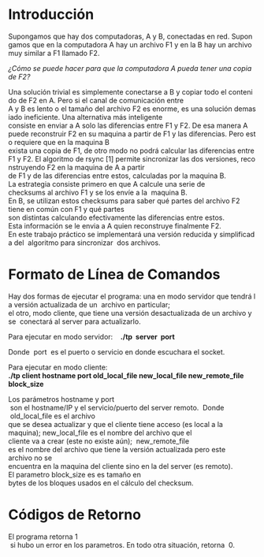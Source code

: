 # Introducción  
  Supongamos que hay dos computadoras, A y B, conectadas en red. Supongamos que en la computadora A hay un archivo F1 y en la B hay un archivo muy similar a F1 llamado F2.
  
  *¿Cómo se puede hacer para que la computadora A pueda tener una copia de F2?*
  
  Una solución trivial es simplemente conectarse a B y copiar todo el contenido de F2 en A. Pero si el canal de comunicación entre
  A y B es lento o el tamaño del archivo F2 es enorme, es una solución demasiado ineficiente. Una alternativa más inteligente 
consiste en enviar a A solo las diferencias entre F1 y F2. De esa manera A puede reconstruir F2 en su maquina a partir de F1 y las diferencias. Pero esto requiere que en la maquina B exista una copia de F1, de otro modo no podrá calcular las diferencias entre F1 y F2. El algoritmo de rsync [1] permite sincronizar las dos versiones, reconstruyendo F2 en la maquina de A a partir de F1 y de las diferencias entre estos, calculadas por la maquina B. La estrategia consiste primero en que A calcule una serie de checksums al archivo F1 y se los envíe a la  maquina B.      En B, se utilizan estos checksums para saber qué partes del archivo F2 
tiene en común con F1 y qué partes  son distintas calculando efectivamente las diferencias entre estos. Esta información se le envia a A quien reconstruye finalmente F2. En este trabajo práctico se implementará una versión reducida y simplificada del 
algoritmo para sincronizar  dos archivos. 

# Formato de Línea de Comandos

Hay dos formas de ejecutar el programa: una en modo servidor que tendrá la versión actualizada de un  archivo en particular; 
el otro, modo cliente, que tiene una versión desactualizada de un archivo y se  conectará al server para actualizarlo.

Para ejecutar en modo servidor:    
  **./tp  server  port**     

Donde  port  es el puerto o servicio en donde escuchara el socket.

Para ejecutar en modo cliente:    
  **./tp client hostname port old_local_file new_local_file new_remote_file  block_size** 

Los parámetros hostname y port  son el hostname/IP y el servicio/puerto del server remoto.  Donde  old_local_file es el archivo que se desea actualizar y que el cliente tiene acceso (es local a la  maquina); new_local_file es el nombre del archivo que el cliente va a crear (este no existe aún);  new_remote_file es el nombre del archivo que tiene la versión actualizada pero este archivo no se  encuentra en la maquina del cliente sino en la del server (es remoto). El parametro block_size es es tamaño en 
bytes de los bloques usados en el cálculo del checksum.   

# Códigos de Retorno 

El programa retorna 1  si hubo un error en los parametros. En todo otra situación, retorna  0.
